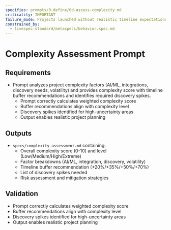 ```yaml
---
specifies: prompts/0-define/0d-assess-complexity.md
criticality: IMPORTANT
failure_mode: Projects launched without realistic timeline expectations, leading to missed deadlines and poor planning
constrained_by:
  - livespec-standard/metaspecs/behavior.spec.md
---
```


# Complexity Assessment Prompt

## Requirements
- Prompt analyzes project complexity factors (AI/ML, integrations, discovery needs, volatility) and provides complexity score with timeline buffer recommendations and identifies required discovery spikes.
  - Prompt correctly calculates weighted complexity score
  - Buffer recommendations align with complexity level
  - Discovery spikes identified for high-uncertainty areas
  - Output enables realistic project planning

## Outputs

- `specs/complexity-assessment.md` containing:
  - Overall complexity score (0-10) and level (Low/Medium/High/Extreme)
  - Factor breakdowns (AI/ML, integration, discovery, volatility)
  - Timeline buffer recommendation (+20%/+35%/+50%/+70%)
  - List of discovery spikes needed
  - Risk assessment and mitigation strategies

## Validation

- Prompt correctly calculates weighted complexity score
- Buffer recommendations align with complexity level
- Discovery spikes identified for high-uncertainty areas
- Output enables realistic project planning
